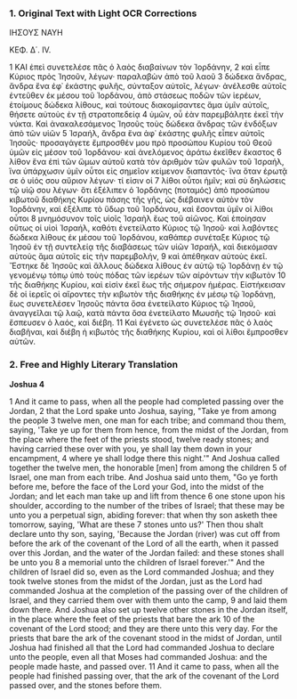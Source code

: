 ### 1. Original Text with Light OCR Corrections

ΙΗΣΟΥΣ ΝΑΥΗ

ΚΕΦ. Δ΄. IV.

1 ΚΑΙ ἐπεὶ συνετελέσε πᾶς ὁ λαὸς διαβαίνων τὸν Ἰορδάνην,
2 καὶ εἶπε Κύριος πρὸς Ἰησοῦν, λέγων· παραλαβὼν ἀπὸ τοῦ λαοῦ
3 δώδεκα ἄνδρας, ἄνδρα ἕνα ἐφ᾽ ἑκάστης φυλῆς, σύνταξον αὐτοῖς,
   λέγων· ἀνέλεσθε αὐτοῖς ἐντεῦθεν ἐκ μέσου τοῦ Ἰορδάνου, ἀπὸ
   στάσεως ποδῶν τῶν ἱερέων, ἑτοίμους δώδεκα λίθους, καὶ τούτους
   διακομίσαντες ἅμα ὑμῖν αὐτοῖς, θήσετε αὐτοὺς ἐν τῇ στρατοπεδείᾳ
4  ὑμῶν, οὗ ἐὰν παρεμβάλητε ἐκεῖ τὴν νύκτα. Καὶ ἀνακαλεσάμενος
   Ἰησοῦς τοὺς δώδεκα ἄνδρας τῶν ἐνδόξων ἀπὸ τῶν υἱῶν
5 Ἰσραήλ, ἄνδρα ἕνα ἀφ᾽ ἑκάστης φυλῆς εἶπεν αὐτοῖς Ἰησοῦς· προσαγάγετε
   ἔμπροσθέν μου πρὸ προσώπου Κυρίου τοῦ Θεοῦ ὑμῶν
   εἰς μέσον τοῦ Ἰορδάνου· καὶ ἀνελόμενος ἀράτω ἐκεῖθεν ἕκαστος
6 λίθον ἕνα ἐπὶ τῶν ὤμων αὐτοῦ κατὰ τὸν ἀριθμὸν τῶν φυλῶν
   τοῦ Ἰσραήλ, ἵνα ὑπάρχωσιν ὑμῖν οὗτοι εἰς σημεῖον κείμενον διαπαντός·
   ἵνα ὅταν ἐρωτᾷ σε ὁ υἱός σου αὔριον λέγων· τί εἰσιν οἱ
7 λίθοι οὗτοι ἡμῖν; καὶ σὺ δηλώσεις τῷ υἱῷ σου λέγων· ὅτι ἐξέλιπεν
   ὁ Ἰορδάνης (ποταμός) ἀπὸ προσώπου κιβωτοῦ διαθήκης
   Κυρίου πάσης τῆς γῆς, ὡς διέβαινεν αὐτὸν τὸν Ἰορδάνην, καὶ ἐξέλιπε
   τὸ ὕδωρ τοῦ Ἰορδάνου, καὶ ἔσονται ὑμῖν οἱ λίθοι οὗτοι
8 μνημόσυνον τοῖς υἱοῖς Ἰσραὴλ ἕως τοῦ αἰῶνος. Καὶ ἐποίησαν οὕτως
   οἱ υἱοὶ Ἰσραήλ, καθότι ἐνετείλατο Κύριος τῷ Ἰησοῦ· καὶ
   λαβόντες δώδεκα λίθους ἐκ μέσου τοῦ Ἰορδάνου, καθάπερ συνέταξε
   Κύριος τῷ Ἰησοῦ ἐν τῇ συντελείᾳ τῆς διαβάσεως τῶν
   υἱῶν Ἰσραήλ, καὶ διεκόμισαν αὐτοὺς ἅμα αὐτοῖς εἰς τὴν παρεμβολήν,
9  καὶ ἀπέθηκαν αὐτοὺς ἐκεῖ. Ἔστηκε δὲ Ἰησοῦς καὶ
   ἄλλους δώδεκα λίθους ἐν αὐτῷ τῷ Ἰορδάνῃ ἐν τῷ γενομένῳ
   τόπῳ ὑπὸ τοὺς πόδας τῶν ἱερέων τῶν αἰρόντων τὴν κιβωτὸν
10 τῆς διαθήκης Κυρίου, καὶ εἰσὶν ἐκεῖ ἕως τῆς σήμερον ἡμέρας. Εἰστήκεισαν
   δὲ οἱ ἱερεῖς οἱ αἴροντες τὴν κιβωτὸν τῆς διαθήκης ἐν
   μέσῳ τῷ Ἰορδάνῃ, ἕως συνετελέσεν Ἰησοῦς πάντα ὅσα ἐνετείλατο
   Κύριος τῷ Ἰησοῦ, ἀναγγεῖλαι τῷ λαῷ, κατὰ πάντα ὅσα ἐνετείλατο
   Μωυσῆς τῷ Ἰησοῦ· καὶ ἔσπευσεν ὁ λαός, καὶ διέβη.
11 Καὶ ἐγένετο ὡς συνετελέσε πᾶς ὁ λαὸς διαβῆναι, καὶ διέβη ἡ κιβωτὸς
   τῆς διαθήκης Κυρίου, καὶ οἱ λίθοι ἔμπροσθεν αὐτῶν.

### 2. Free and Highly Literary Translation

**Joshua 4**

1 And it came to pass, when all the people had completed passing over the Jordan,
2 that the Lord spake unto Joshua, saying, "Take ye from among the people
3 twelve men, one man for each tribe; and command thou them, saying, 'Take ye up for them from hence, from the midst of the Jordan, from the place where the feet of the priests stood, twelve ready stones; and having carried these over with you, ye shall lay them down in your encampment,
4 where ye shall lodge there this night.'" And Joshua called together the twelve men, the honorable [men] from among the children
5 of Israel, one man from each tribe. And Joshua said unto them, "Go ye forth before me, before the face of the Lord your God, into the midst of the Jordan; and let each man take up and lift from thence
6 one stone upon his shoulder, according to the number of the tribes of Israel; that these may be unto you a perpetual sign, abiding forever: that when thy son asketh thee tomorrow, saying, 'What are these
7 stones unto us?' Then thou shalt declare unto thy son, saying, 'Because the Jordan (river) was cut off from before the ark of the covenant of the Lord of all the earth, when it passed over this Jordan, and the water of the Jordan failed: and these stones shall be unto you
8 a memorial unto the children of Israel forever.'" And the children of Israel did so, even as the Lord commanded Joshua; and they took twelve stones from the midst of the Jordan, just as the Lord had commanded Joshua at the completion of the passing over of the children of Israel, and they carried them over with them unto the camp,
9 and laid them down there. And Joshua also set up twelve other stones in the Jordan itself, in the place where the feet of the priests that bare the ark
10 of the covenant of the Lord stood; and they are there unto this very day. For the priests that bare the ark of the covenant stood in the midst of Jordan, until Joshua had finished all that the Lord had commanded Joshua to declare unto the people, even all that Moses had commanded Joshua: and the people made haste, and passed over.
11 And it came to pass, when all the people had finished passing over, that the ark of the covenant of the Lord passed over, and the stones before them.